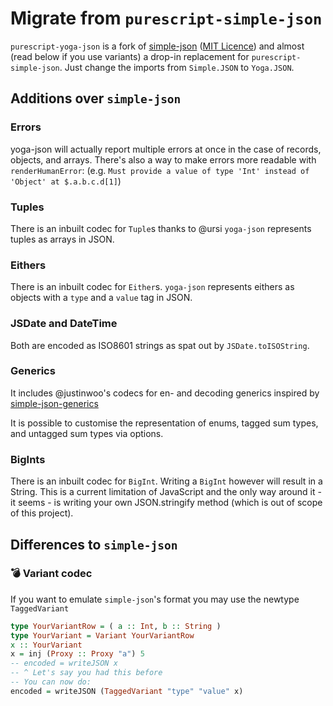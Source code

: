 # Migrate from `purescript-simple-json`

`purescript-yoga-json` is a fork of [simple-json](https://github.com/justinwoo/purescript-simple-json) ([MIT Licence](./LICENSE/simple-json.LICENSE)) and almost (read below if you use variants) a drop-in replacement for `purescript-simple-json`. Just change the imports from `Simple.JSON` to `Yoga.JSON`.

## Additions over `simple-json`

### Errors
yoga-json will actually report multiple errors at once in the case of records, objects, and arrays.
There's also a way to make errors more readable with `renderHumanError`:
(e.g. `Must provide a value of type 'Int' instead of 'Object' at $.a.b.c.d[1]`)


### Tuples
There is an inbuilt codec for `Tuple`s thanks to @ursi
`yoga-json` represents tuples as arrays in JSON.

### Eithers
There is an inbuilt codec for `Either`s.
`yoga-json` represents eithers as objects with a `type` and a `value` tag in JSON.

### JSDate and DateTime
Both are encoded as ISO8601 strings as spat out by `JSDate.toISOString`.

### Generics
It includes @justinwoo's codecs for en- and decoding generics inspired by
[simple-json-generics](https://github.com/justinwoo/purescript-simple-json-generics)

It is possible to customise the representation of enums, tagged sum types, and untagged sum types via options.

### BigInts
There is an inbuilt codec for `BigInt`. Writing a `BigInt` however will result in a String. This is a current limitation of JavaScript and the only way around it - it seems - is writing your own JSON.stringify method (which is out of scope of this project). 

## Differences to `simple-json`

### 💣 Variant codec
If you want to emulate `simple-json`'s format you may use the newtype  `TaggedVariant`

```purescript
type YourVariantRow = ( a :: Int, b :: String )
type YourVariant = Variant YourVariantRow
x :: YourVariant
x = inj (Proxy :: Proxy "a") 5
-- encoded = writeJSON x
-- ^ Let's say you had this before
-- You can now do:
encoded = writeJSON (TaggedVariant "type" "value" x)
```
